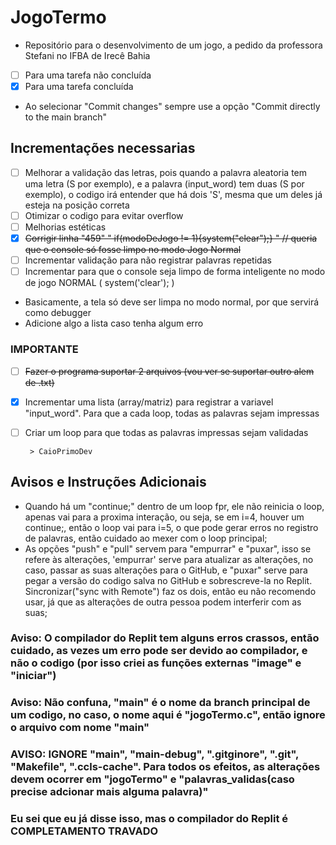 # JogoTermo
- Repositório para o desenvolvimento de um jogo, a pedido da professora Stefani no IFBA de Irecê Bahia

 - [ ] Para uma tarefa não concluída
 - [x] Para uma tarefa concluída
 - Ao selecionar "Commit changes" sempre use a opção "Commit directly to the main branch"

## Incrementações necessarias

- [ ] Melhorar a validação das letras, pois quando a palavra aleatoria tem uma letra (S por exemplo), e a palavra (input_word) tem duas (S por exemplo), o codigo irá entender que há dois 'S', mesma que um deles já esteja na posição correta
- [ ] Otimizar o codigo para evitar overflow
- [ ] Melhorias estéticas
- [x] ~~Corrigir linha "459" " if(modoDeJogo != 1){system("clear");} " // queria que o console só fosse limpo no modo Jogo Normal~~
- [ ] Incrementar validação para não registrar palavras repetidas
- [ ] Incrementar para que o console seja limpo de forma inteligente no modo de jogo NORMAL ( system('clear'); )
- Basicamente,  a tela só deve ser limpa no modo normal, por que servirá como debugger
- Adicione algo a lista caso tenha algum erro

### IMPORTANTE
- [ ] ~~Fazer o programa suportar 2 arquivos (vou ver se suportar outro alem de .txt)~~
- [x] Incrementar uma lista (array/matriz) para registrar a variavel "input_word". Para que a cada loop, todas as palavras sejam impressas
- [ ] Criar um loop para que todas as palavras impressas sejam validadas 
      
       > CaioPrimoDev

## Avisos e Instruções Adicionais
- Quando há um "continue;" dentro de um loop fpr, ele não reinicia o loop, apenas vai para a proxima interação, ou seja, se em i=4, houver um continue;, então o loop vai para i=5, o que pode gerar erros no registro de palavras, então cuidado ao mexer com o loop principal;
- As opções "push" e "pull" servem para "empurrar" e "puxar", isso se refere às alterações, 'empurrar' serve para atualizar as alterações, no caso, passar as suas alterações para o GitHub, e "puxar" serve para pegar a versão do codigo salva no GitHub e sobrescreve-la no Replit. Sincronizar("sync with Remote") faz os dois, então eu não recomendo usar, já que as alterações de outra pessoa podem interferir com as suas;
### Aviso: O compilador do Replit tem alguns erros crassos, então cuidado, as vezes um erro pode ser devido ao compilador, e não o codigo (por isso criei as funções externas "image" e "iniciar")
### Aviso: Não confuna, "main" é o nome da branch principal de um codigo, no caso, o nome aqui é "jogoTermo.c", então ignore o arquivo com nome "main"
### AVISO: IGNORE "main", "main-debug", ".gitginore", ".git", "Makefile", ".ccls-cache". Para todos os efeitos, as alterações devem ocorrer em "jogoTermo" e "palavras_validas(caso precise adcionar mais alguma palavra)"
### Eu sei que eu já disse isso, mas o compilador do Replit é COMPLETAMENTO TRAVADO


